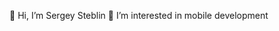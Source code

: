 👋 Hi, I’m Sergey Steblin
👀 I’m interested in mobile development

<!---
SergeySteblin/SergeySteblin is a ✨ special ✨ repository because its `README.md` (this file) appears on your GitHub profile.
You can click the Preview link to take a look at your changes.
--->
